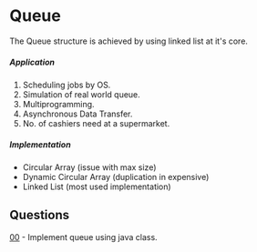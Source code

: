 # Queue
The Queue structure is achieved by using linked list at it's core. 

##### Application
1. Scheduling jobs by OS.
2. Simulation of real world queue.
3. Multiprogramming.
4. Asynchronous Data Transfer.
5. No. of cashiers need at a supermarket.

##### Implementation
* Circular Array (issue with max size)
* Dynamic Circular Array (duplication in expensive)
* Linked List (most used implementation)

## Questions
[00](https://github.com/Lakshitnagar/DS-ALGO/blob/master/ds/queue/Queue.java) - Implement queue using java class.
